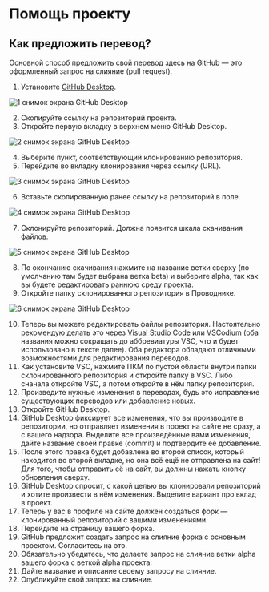 # Помощь проекту

## Как предложить перевод?

Основной способ предложить свой перевод здесь на GitHub — это оформленный запрос на слияние (pull request).

1. Установите [GitHub Desktop](https://github.com/apps/desktop).

<img title="1 снимок экрана GitHub Desktop" src="https://github.com/RushanM/Minecraft-Mods-Russian-Translation/blob/alpha/%D0%90%D1%81%D1%81%D0%B5%D1%82%D1%8B/contributing_m1_s1.png?raw=true">

2. Скопируйте ссылку на репозиторий проекта.
3. Откройте первую вкладку в верхнем меню GitHub Desktop.

<img title="2 снимок экрана GitHub Desktop" src="https://github.com/RushanM/Minecraft-Mods-Russian-Translation/blob/alpha/%D0%90%D1%81%D1%81%D0%B5%D1%82%D1%8B/contributing_m1_s2.png?raw=true">

4. Выберите пункт, соответствующий клонированию репозитория.
5. Перейдите во вкладку клонирования через ссылку (URL).

<img title="3 снимок экрана GitHub Desktop" src="https://github.com/RushanM/Minecraft-Mods-Russian-Translation/blob/alpha/%D0%90%D1%81%D1%81%D0%B5%D1%82%D1%8B/contributing_m1_s3.png?raw=true">

6. Вставьте скопированную ранее ссылку на репозиторий в поле.

<img title="4 снимок экрана GitHub Desktop" src="https://github.com/RushanM/Minecraft-Mods-Russian-Translation/blob/alpha/%D0%90%D1%81%D1%81%D0%B5%D1%82%D1%8B/contributing_m1_s4.png?raw=true">

7. Склонируйте репозиторий. Должна появится шкала скачивания файлов.

<img title="5 снимок экрана GitHub Desktop" src="https://github.com/RushanM/Minecraft-Mods-Russian-Translation/blob/alpha/%D0%90%D1%81%D1%81%D0%B5%D1%82%D1%8B/contributing_m1_s5.png?raw=true">

8. По окончанию скачивания нажмите на название ветки сверху (по умолчанию там будет выбрана ветка beta) и выберите alpha, так как вы будете редактировать раннюю среду проекта.
9.  Откройте папку склонированного репозитория в Проводнике.

<img title="6 снимок экрана GitHub Desktop" src="https://github.com/RushanM/Minecraft-Mods-Russian-Translation/blob/alpha/%D0%90%D1%81%D1%81%D0%B5%D1%82%D1%8B/contributing_m1_s6.png?raw=true">

10. Теперь вы можете редактировать файлы репозитория. Настоятельно рекомендую делать это через [Visual Studio Code](https://github.com/microsoft/vscode) или [VSCodium](https://github.com/VSCodium/vscodium) (оба названия можно сокращать до аббревиатуры VSC, что и будет использовано в тексте далее). Оба редактора обладают отличными возможностями для редактирования переводов.
11. Как установите VSC, нажмите ПКМ по пустой области внутри папки склонированного репозитория и откройте папку в VSC. Либо сначала откройте VSC, а потом откройте в нём папку репозитория.
12. Произведите нужные изменения в переводах, будь это исправление существующих переводов или добавление новых.
13. Откройте GitHub Desktop.
14. GitHub Desktop фиксирует все изменения, что вы производите в репозитории, но отправляет изменения в проект на сайте не сразу, а с вашего надзора. Выделите все произведённые вами изменения, дайте название своей правке (commit) и подтвердите её добавление.
15. После этого правка будет добавлена во второй список, который находится во второй вкладке, но она всё ещё не отправлена на сайт! Для того, чтобы отправить её на сайт, вы должны нажать кнопку обновления сверху.
16. GitHub Desktop спросит, с какой целью вы клонировали репозиторий и хотите произвести в нём изменения. Выделите вариант про вклад в проект.
17.  Теперь у вас в профиле на сайте должен создаться форк — клонированный репозиторий с вашими изменениями.
18.  Перейдите на страницу вашего форка.
19. GitHub предложит создать запрос на слияние форка с основным проектом. Согласитесь на это.
20. Обязательно убедитесь, что делаете запрос на слияние ветки alpha вашего форка с веткой alpha проекта.
21. Дайте название и описание своему запросу на слияние.
22. Опубликуйте свой запрос на слияние.
